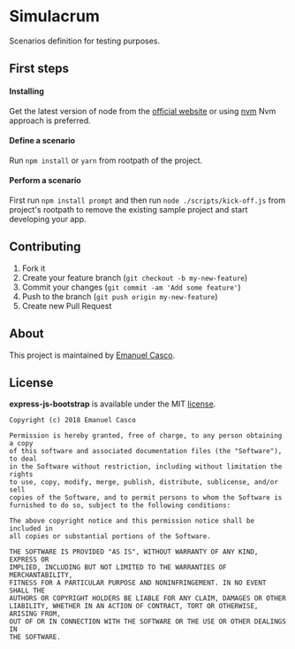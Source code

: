 # Simulacrum 

Scenarios definition for testing purposes.

## First steps

#### Installing
Get the latest version of node from the [official website](https://nodejs.org/) or using [nvm](https://github.com/creationix/nvm)
Nvm approach is preferred.

#### Define a scenario
Run ```npm install``` or ```yarn``` from rootpath of the project.

#### Perform a scenario
First run ```npm install prompt``` and then run ```node ./scripts/kick-off.js``` from project's rootpath to remove the existing sample project and start developing your app.

## Contributing

1. Fork it
2. Create your feature branch (`git checkout -b my-new-feature`)
3. Commit your changes (`git commit -am 'Add some feature'`)
4. Push to the branch (`git push origin my-new-feature`)
5. Create new Pull Request

## About

This project is maintained by [Emanuel Casco](https://github.com/emanuelcasco).

## License

**express-js-bootstrap** is available under the MIT [license](LICENSE.md).

    Copyright (c) 2018 Emanuel Casco

    Permission is hereby granted, free of charge, to any person obtaining a copy
    of this software and associated documentation files (the "Software"), to deal
    in the Software without restriction, including without limitation the rights
    to use, copy, modify, merge, publish, distribute, sublicense, and/or sell
    copies of the Software, and to permit persons to whom the Software is
    furnished to do so, subject to the following conditions:

    The above copyright notice and this permission notice shall be included in
    all copies or substantial portions of the Software.

    THE SOFTWARE IS PROVIDED "AS IS", WITHOUT WARRANTY OF ANY KIND, EXPRESS OR
    IMPLIED, INCLUDING BUT NOT LIMITED TO THE WARRANTIES OF MERCHANTABILITY,
    FITNESS FOR A PARTICULAR PURPOSE AND NONINFRINGEMENT. IN NO EVENT SHALL THE
    AUTHORS OR COPYRIGHT HOLDERS BE LIABLE FOR ANY CLAIM, DAMAGES OR OTHER
    LIABILITY, WHETHER IN AN ACTION OF CONTRACT, TORT OR OTHERWISE, ARISING FROM,
    OUT OF OR IN CONNECTION WITH THE SOFTWARE OR THE USE OR OTHER DEALINGS IN
    THE SOFTWARE.
